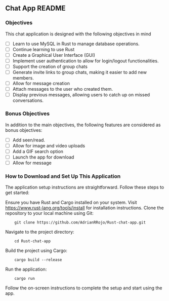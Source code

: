 ## Chat App README

### Objectives
This chat application is designed with the following objectives in mind

- [ ] Learn to use MySQL in Rust to manage database operations.
- [ ] Continue learning to use Rust
- [ ] Create a Graphical User Interface (GUI)
- [ ] Implement user authentication to allow for login/logout functionalities.
- [ ] Support the creation of group chats
- [ ] Generate invite links to group chats, making it easier to add new members.
- [ ] Allow for message creation
- [ ] Attach messages to the user who created them.
- [ ] Display previous messages, allowing users to catch up on missed conversations.

### Bonus Objectives
In addition to the main objectives, the following features are considered as bonus objectives:

- [ ] Add seen/read.
- [ ] Allow for image and video uploads
- [ ] Add a GIF search option
- [ ] Launch the app for download
- [ ] Allow for message

### How to Download and Set Up This Application
The application setup instructions are straightforward. Follow these steps to get started:

Ensure you have Rust and Cargo installed on your system. Visit <a href="https://www.rust-lang.org/tools/install" target="_blank">https://www.rust-lang.org/tools/install</a> for installation instructions.
Clone the repository to your local machine using Git:
```
    git clone https://github.com/AdrianRRojo/Rust-chat-app.git
```
Navigate to the project directory:
```
    cd Rust-chat-app
```
Build the project using Cargo:
```
    cargo build --release
```
Run the application:
```
    cargo run
```
Follow the on-screen instructions to complete the setup and start using the app.

